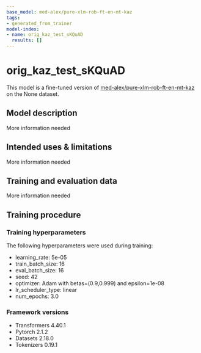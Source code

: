 ```yaml
---
base_model: med-alex/pure-xlm-rob-ft-en-mt-kaz
tags:
- generated_from_trainer
model-index:
- name: orig_kaz_test_sKQuAD
  results: []
---
```


<!-- This model card has been generated automatically according to the information the Trainer had access to. You
should probably proofread and complete it, then remove this comment. -->

# orig_kaz_test_sKQuAD

This model is a fine-tuned version of [med-alex/pure-xlm-rob-ft-en-mt-kaz](https://huggingface.co/med-alex/pure-xlm-rob-ft-en-mt-kaz) on the None dataset.

## Model description

More information needed

## Intended uses & limitations

More information needed

## Training and evaluation data

More information needed

## Training procedure

### Training hyperparameters

The following hyperparameters were used during training:
- learning_rate: 5e-05
- train_batch_size: 16
- eval_batch_size: 16
- seed: 42
- optimizer: Adam with betas=(0.9,0.999) and epsilon=1e-08
- lr_scheduler_type: linear
- num_epochs: 3.0

### Framework versions

- Transformers 4.40.1
- Pytorch 2.1.2
- Datasets 2.18.0
- Tokenizers 0.19.1
